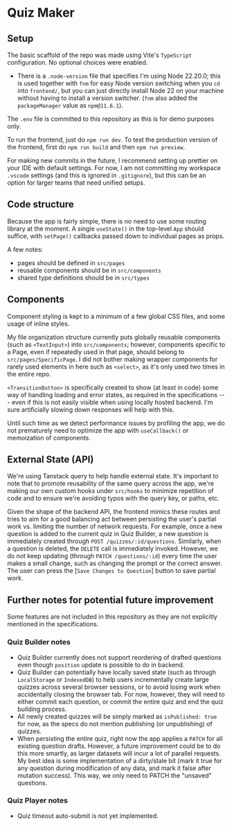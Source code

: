 # Quiz Maker

## Setup

The basic scaffold of the repo was made using Vite's `TypeScript` configuration. No optional choices were enabled.

- There is a `.node-version` file that specifies I'm using Node 22.20.0; this is used together with `fnm` for easy Node version switching when you `cd` into `frontend/`, but you can just directly install Node 22 on your machine without having to install a version switcher. (`fnm` also added the `packageManager` value as `npm@11.6.1`).

The `.env` file is committed to this repository as this is for demo purposes only.

To run the frontend, just do `npm run dev`.
To test the production version of the frontend, first do `npm run build` and then `npm run preview`.

For making new commits in the future, I recommend setting up prettier on your IDE with default settings. For now, I am not committing my workspace `.vscode` settings (and this is ignored in `.gitignore`), but this can be an option for larger teams that need unified setups.

## Code structure

Because the app is fairly simple, there is no need to use some routing library at the moment. A single `useState()` in the top-level `App` should suffice, with `setPage()` callbacks passed down to individual pages as props.

A few notes:

- pages should be defined in `src/pages`
- reusable components should be in `src/components`
- shared type definitions should be in `src/types`

## Components

Component styling is kept to a minimum of a few global CSS files, and some usage of inline styles.

My file organization structure currently puts globally reusable components (such as `<TextInput>`) into `src/components`; however, components specific to a Page, even if repeatedly used in that page, should belong to `src/pages/SpecificPage`. I did not bother making wrapper components for rarely used elements in here such as `<select>`, as it's only used two times in the entire repo.

`<TransitionButton>` is specifically created to show (at least in code) some way of handling loading and error states, as required in the specifications --- even if this is not easily visible when using locally hosted backend. I'm sure artificially slowing down responses will help with this.

Until such time as we detect performance issues by profiling the app, we do not prematurely need to optimize the app with `useCallback()` or memoization of components.

## External State (API)

We're using Tanstack query to help handle external state. It's important to note that to promote reusability of the same query across the app, we're making our own custom hooks under `src/hooks` to minimize repetition of code and to ensure we're avoiding typos with the query key, or paths, etc.

Given the shape of the backend API, the frontend mimics these routes and tries to aim for a good balancing act between persisting the user's partial work vs. limiting the number of network requests. For example, once a new question is added to the current quiz in Quiz Builder, a new question is immediately created through `POST /quizzes/:id/questions`. Similarly, when a question is deleted, the `DELETE` call is immediately invoked. However, we do not keep updating (through `PATCH /questions/:id`) every time the user makes a small change, such as changing the prompt or the correct answer. The user can press the [`Save Changes to Question`] button to save partial work.

## Further notes for potential future improvement

Some features are not included in this repository as they are not explicitly mentioned in the specifications.

### Quiz Builder notes

- Quiz Builder currently does not support reordering of drafted questions even though `position` update is possible to do in backend.
- Quiz Builder can potentially have locally saved state (such as through `LocalStorage` or `IndexedDB`) to help users incrementally create large quizzes across several browser sessions, or to avoid losing work when accidentally closing the browser tab. For now, however, they will need to either commit each question, or commit the entire quiz and end the quiz building process.
- All newly created quizzes will be simply marked as `isPublished: true` for now, as the specs do not mention publishing (or unpublishing) of quizzes.
- When persisting the entire quiz, right now the app applies a `PATCH` for all existing question drafts. However, a future improvement could be to do this more smartly, as larger datasets will incur a lot of parallel requests. My best idea is some implementation of a dirty/stale bit (mark it true for any question during modification of any data, and mark it false after mutation success). This way, we only need to PATCH the "unsaved" questions.

### Quiz Player notes

- Quiz timeout auto-submit is not yet implemented.
